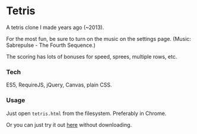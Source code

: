 # Tetris

A tetris clone I made years ago (~2013).

For the most fun, be sure to turn on the music on the settings page. (Music: Sabrepulse - The Fourth Sequence.)

The scoring has lots of bonuses for speed, sprees, multiple rows, etc.


### Tech

ES5, RequireJS, jQuery, Canvas, plain CSS.


### Usage

Just open `tetris.html` from the filesystem. Preferably in Chrome.

Or you can just try it out [here](https://zordone.github.io/tetris/tetris.html) without downloading.